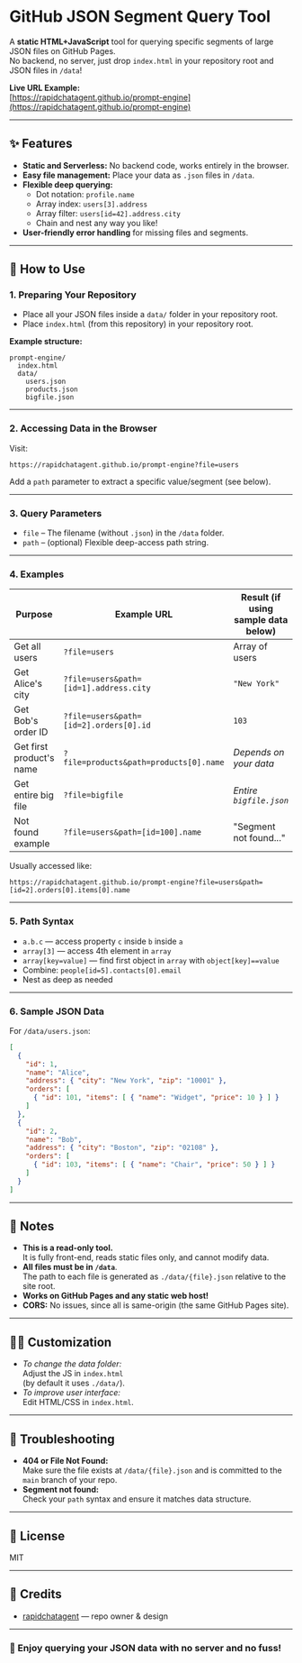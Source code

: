 # GitHub JSON Segment Query Tool

A **static HTML+JavaScript** tool for querying specific segments of large JSON files on GitHub Pages.  
No backend, no server, just drop `index.html` in your repository root and JSON files in `/data`!

**Live URL Example:**  
[https://rapidchatagent.github.io/prompt-engine](https://rapidchatagent.github.io/prompt-engine)

---

## ✨ Features

- **Static and Serverless:** No backend code, works entirely in the browser.
- **Easy file management:** Place your data as `.json` files in `/data`.
- **Flexible deep querying:**  
  - Dot notation: `profile.name`
  - Array index: `users[3].address`
  - Array filter: `users[id=42].address.city`
  - Chain and nest any way you like!
- **User-friendly error handling** for missing files and segments.

---

## 🚀 How to Use

### 1. **Preparing Your Repository**

- Place all your JSON files inside a `data/` folder in your repository root.
- Place `index.html` (from this repository) in your repository root.

**Example structure:**
```
prompt-engine/
  index.html
  data/
    users.json
    products.json
    bigfile.json
```

---

### 2. **Accessing Data in the Browser**

Visit:
```
https://rapidchatagent.github.io/prompt-engine?file=users
```
Add a `path` parameter to extract a specific value/segment (see below).

---

### 3. **Query Parameters**

- `file` – The filename (without `.json`) in the `/data` folder.
- `path` – (optional) Flexible deep-access path string.

---

### 4. **Examples**

| Purpose                  | Example URL                                                                                 | Result (if using sample data below) |
|--------------------------|--------------------------------------------------------------------------------------------|-------------------------------------|
| Get all users            | `?file=users`                                                                              | Array of users                      |
| Get Alice's city         | `?file=users&path=[id=1].address.city`                                                     | `"New York"`                        |
| Get Bob's order ID       | `?file=users&path=[id=2].orders[0].id`                                                     | `103`                               |
| Get first product's name | `?file=products&path=products[0].name`                                                     | _Depends on your data_              |
| Get entire big file      | `?file=bigfile`                                                                            | _Entire `bigfile.json`_             |
| Not found example        | `?file=users&path=[id=100].name`                                                           | "Segment not found..."              |

Usually accessed like:
```
https://rapidchatagent.github.io/prompt-engine?file=users&path=[id=2].orders[0].items[0].name
```

---

### 5. **Path Syntax**

- `a.b.c` — access property `c` inside `b` inside `a`
- `array[3]` — access 4th element in `array`
- `array[key=value]` — find first object in `array` with `object[key]==value`
- Combine: `people[id=5].contacts[0].email`
- Nest as deep as needed

---

### 6. **Sample JSON Data**

For `/data/users.json`:
```json
[
  {
    "id": 1,
    "name": "Alice",
    "address": { "city": "New York", "zip": "10001" },
    "orders": [
      { "id": 101, "items": [ { "name": "Widget", "price": 10 } ] }
    ]
  },
  {
    "id": 2,
    "name": "Bob",
    "address": { "city": "Boston", "zip": "02108" },
    "orders": [
      { "id": 103, "items": [ { "name": "Chair", "price": 50 } ] }
    ]
  }
]
```

---

## 📝 Notes

- **This is a read-only tool.**  
  It is fully front-end, reads static files only, and cannot modify data.
- **All files must be in `/data`**.  
  The path to each file is generated as `./data/{file}.json` relative to the site root.
- **Works on GitHub Pages and any static web host!**
- **CORS:** No issues, since all is same-origin (the same GitHub Pages site).

---

## 🧑‍💻 Customization

- _To change the data folder:_  
  Adjust the JS in `index.html`  
  (by default it uses `./data/`).
- _To improve user interface:_  
  Edit HTML/CSS in `index.html`.

---

## 🚧 Troubleshooting

- **404 or File Not Found:**  
  Make sure the file exists at `/data/{file}.json` and is committed to the `main` branch of your repo.
- **Segment not found:**  
  Check your `path` syntax and ensure it matches data structure.

---

## 📄 License

MIT

---

## 🙏 Credits

- [rapidchatagent](https://github.com/rapidchatagent) — repo owner & design

---

### 🎯 Enjoy querying your JSON data with no server and no fuss!


